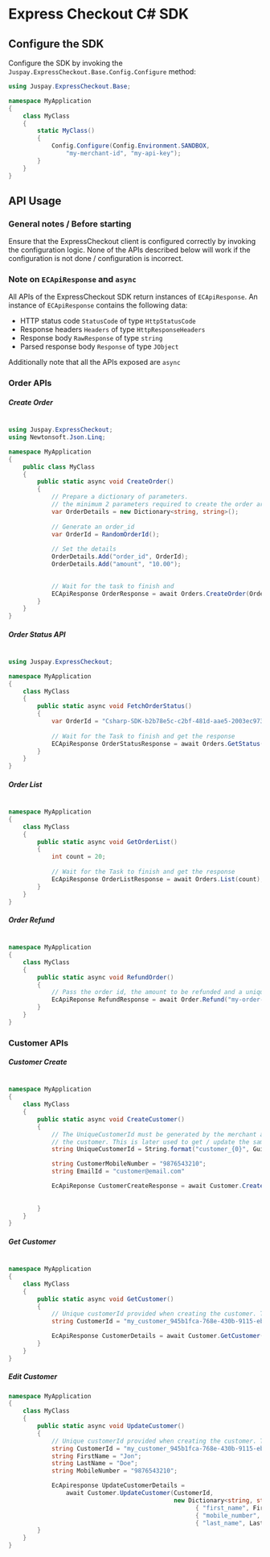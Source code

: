 ﻿# Express Checkout C# SDK

## Configure the SDK
Configure the SDK by invoking the `Juspay.ExpressCheckout.Base.Config.Configure` method:

```cs
using Juspay.ExpressCheckout.Base;

namespace MyApplication
{
    class MyClass
    {
        static MyClass()
        {
            Config.Configure(Config.Environment.SANDBOX, 
                "my-merchant-id", "my-api-key");
        }
    }
}
```

## API Usage

### General notes / Before starting

Ensure that the ExpressCheckout client is configured correctly by invoking the configuration logic. None of the
APIs described below will work if the configuration is not done / configuration is incorrect.

### Note on `ECApiResponse` and `async`
All APIs of the ExpressCheckout SDK return instances of `ECApiResponse`. An instance of `ECApiResponse` contains the following data:

- HTTP status code `StatusCode` of type `HttpStatusCode`
- Response headers `Headers` of type `HttpResponseHeaders`
- Response body `RawResponse` of type `string`
- Parsed response body `Response` of type `JObject`

Additionally note that all the APIs exposed are `async`

### Order APIs

##### Create Order
#
```cs
using Juspay.ExpressCheckout;
using Newtonsoft.Json.Linq;

namespace MyApplication 
{
    public class MyClass
    {
        public static async void CreateOrder()
        {
            // Prepare a dictionary of parameters.
            // the minimum 2 parameters required to create the order are the orderId and the order amount
            var OrderDetails = new Dictionary<string, string>();
            
            // Generate an order_id
            var OrderId = RandomOrderId();
            
            // Set the details
            OrderDetails.Add("order_id", OrderId);
            OrderDetails.Add("amount", "10.00");
            

            // Wait for the task to finish and
            ECApiResponse OrderResponse = await Orders.CreateOrder(OrderDetails);
        }
    }
}
```


##### Order Status API
#
```cs
using Juspay.ExpressCheckout;

namespace MyApplication
{
    class MyClass
    {
        public static async void FetchOrderStatus()
        {
            var OrderId = "Csharp-SDK-b2b78e5c-c2bf-481d-aae5-2003ec9738df";
            
            // Wait for the Task to finish and get the response
            ECApiResponse OrderStatusResponse = await Orders.GetStatus(OrderId);
        }
    }
}

```
##### Order List
#
```cs
namespace MyApplication
{
    class MyClass
    {
        public static async void GetOrderList()
        {
            int count = 20;
            
            // Wait for the Task to finish and get the response
            EcApiResponse OrderListResponse = await Orders.List(count);
        }
    }
}
```

##### Order Refund
#
```cs
namespace MyApplication
{
    class MyClass
    {
        public static async void RefundOrder()
        {
            // Pass the order id, the amount to be refunded and a unique identifier which is recorded in your system.
            EcApiReponse RefundResponse = await Order.Refund("my-order-id", 12.00, Guid.NewGuid().ToString());
        }
    }
}
```

### Customer APIs

##### Customer Create
#
```cs
namespace MyApplication
{
    class MyClass
    {
        public static async void CreateCustomer()
        {
            // The UniqueCustomerId must be generated by the merchant and should be provided when creating
            // the customer. This is later used to get / update the same customer.
            string UniqueCustomerId = String.format("customer_{0}", Guid.NewGuild().ToString());

            string CustomerMobileNumber = "9876543210";
            string EmailId = "customer@email.com"

            EcApiReponse CustomerCreateResponse = await Customer.CreateCustomer(UniqueCustomerId, 
                                                                                CustomerMobileNumber,
                                                                                EmailId);
        }
    }
}
```


##### Get Customer
#
```cs
namespace MyApplication
{
    class MyClass
    {
        public static async void GetCustomer()
        {
            // Unique customerId provided when creating the customer. This reference must be stored by you.
            string CustomerId = "my_customer_945b1fca-768e-430b-9115-eb6dbaf5b3f4";

            EcApiResponse CustomerDetails = await Customer.GetCustomer(CustomerId);
        }
    }
}
```

##### Edit Customer
```cs
namespace MyApplication
{
    class MyClass
    {
        public static async void UpdateCustomer()
        {
            // Unique customerId provided when creating the customer. This reference must be stored by you.
            string CustomerId = "my_customer_945b1fca-768e-430b-9115-eb6dbaf5b3f4";
            string FirstName = "Jon";
            string LastName = "Doe";
            string MobileNumber = "9876543210";

            EcApiresponse UpdateCustomerDetails = 
                await Customer.UpdateCustomer(CustomerId, 
                                              new Dictionary<string, string>() {
                                                    { "first_name", FirstName },
                                                    { "mobile_number", MobileNumber },
                                                    { "last_name", LastName } });
        }
    }
}
```